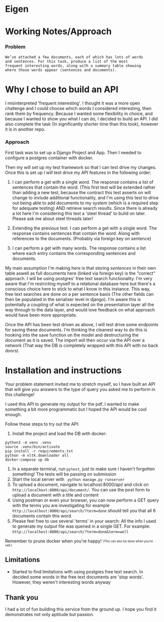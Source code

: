 # Eigen

# Working Notes/Approach

### Problem 
    We’ve attached a few documents, each of which has lots of words 
    and sentences. For this task, produce a list of the most 
    frequent interesting words, along with a summary table showing 
    where those words appear (sentences and documents).
    
# Why I chose to build an API
I misinterpreted 'frequent interesting'. I thought it was a more open challenge and I could choose which 
words I considered interesting, then rank them by frequency. Because I wanted some flexibility in choice, and 
because I wanted to show you what I can do, I decided to build an API. I did also complete the task (In significantly shorter 
time than this took), however it is in another repo.

### Approach

First task was to set up a Django Project and App. Then I needed to configure a postgres container with docker. 

Then my will set up my test framework so that I can test drive my changes. Once this is set up I will test drive my 
API features in the following order:
1) I can perform a get with a single word. The response contains a list of sentences that contain the word.
(This first test will be extended rather than adding a new test, because the contract this test asserts on will change 
to invlude additional functionality, and I'm using this test to *drive* out being able to add documents to my system 
(which is a required step for adequate testing) AND retrieve search results. Since there is already a lot here I'm 
considering this test a 'steel thread' to build on later. Please ask me about steel threads later!

1) Extending the previous test. I can perform a get with a single word. The response contains sentences that contain 
the word. Along with references to the documents. (Probably via foreign key on sentence)
1) I can perform a get with many words. The response contains a list where each entry contains the corresponding 
sentences and documents.

My main assumption I'm making here is that storing *sentences* in their own table aswell as full documents here 
(linked via foreign key) is the "correct" approach. I will be using postgres' free text search functionality. 
I'm very aware that I'm restricting myself to a relational database here but there's a conscious choice here to stick 
to what I know in this instance. This way, free text searches are done on a per sentence basis (The other fields can then 
be populated in the serialiser level in django). I'm aware this is potentially a coupling of what is expected on the 
presentation layer all the way through to the data layer, and would love feedback on what approach would have been more 
appropriate.

Once the API has been test driven as above, I will test drive some endpoints for saving these documents. 
I'm thinking the cleanest way to do this is hooking into the save function on the model and destructuring the document as it is saved.
The import will then occur via the API over a network (That way the DB is completely wrapped with this API with no back doors)


# Installation and instructions
Your problem statement invited me to stretch myself, so I have built an API that will give you answers to the type of query you asked
me to perform in this challenge!

I used this API to generate my output for the pdf. I wanted to make something a bit more programmatic but I hoped the API
would be cool enough.

Follow these steps to try out the API:
1) Install the project and load the DB with docker:
```
python3 -m venv .venv
source .venv/bin/activate
pip install -r requirements.txt 
python -m nltk.downloader all
docker-compose up db
```

1) In a separate terminal, run `pytest`, just to make sure I haven't forgotten something! The tests will be passing on submission
1) Start the local server with ` python manage.py runserver`
1) To upload a document, navigate to localhost:8000/api/ and click on `http://localhost:8000/api/document/`. 
You can use the post form to upload a document with a title and content
1) Using postman or even your browser, you can now perform a GET query with the terms you are investigating for 
example `http://localhost:8000/api/search/?term=done` should tell you that all 6 documents contain this word. 
1) Please feel free to use several 'terms' in your search: All the info I used to generate 
my output file was queried in a single GET. For example:  `http://localhost:8000/api/search/?term=done&term=well` 

Remember to prune docker when you're happy! <sub><sup>(This can also be done when you're sad.)</sup></sub>

## Limitations
- Started to find limitations with using postgres free text search. In decided some words in the free text 
documents are 'stop words'. However, they weren't interesting words anyway

## Thank you
I had a lot of fun building this service from the ground up. I hope you find it demonstrates not only aptitude but passion.
